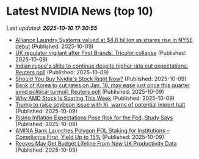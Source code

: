 # Latest NVIDIA News (top 10)
_Last updated: **2025-10-10 17:30:55**_

- [Alliance Laundry Systems valued at $4.8 billion as shares rise in NYSE debut](https://biztoc.com/x/53fcb3629ef851d6) (Published: 2025-10-09)
- [UK regulator vigilant after First Brands, Tricolor collapse](https://biztoc.com/x/d8bfbe00974d0e24) (Published: 2025-10-09)
- [Indian rupee's slide to continue despite higher rate cut expectations: Reuters poll](https://biztoc.com/x/2b53e66f39eaec5b) (Published: 2025-10-09)
- [Should You Buy Nvidia's Stock Right Now?](https://biztoc.com/x/ea4897cdc7b8993c) (Published: 2025-10-09)
- [Bank of Korea to cut rates on Jan. 16, may ease just once this quarter amid political turmoil: Reuters poll](https://biztoc.com/x/f09d5676f173e072) (Published: 2025-10-09)
- [Why AMD Stock Is Soaring This Week](https://biztoc.com/x/eb9570507220d98f) (Published: 2025-10-09)
- [Trump to raise soybean issue with Xi, warns of potential import halt](https://biztoc.com/x/9fccc20d57db3711) (Published: 2025-10-09)
- [Rising Inflation Expectations Pose Risk for the Fed, Study Says](https://biztoc.com/x/d12ad39ec55fbca9) (Published: 2025-10-09)
- [AMINA Bank Launches Polygon POL Staking for Institutions – Compliance First, Yield Up to 15%](https://biztoc.com/x/e0563bba93c5cc22) (Published: 2025-10-09)
- [Reeves May Get Budget Lifeline From New UK Productivity Data](https://biztoc.com/x/7605f2b33b3df09e) (Published: 2025-10-09)

